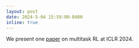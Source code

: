 ```yaml
---
layout: post
date: 2024-5-04 15:59:00-0400
inline: true
---
```


We present one [paper](https://arxiv.org/abs/2403.01636) on multitask RL at ICLR 2024.